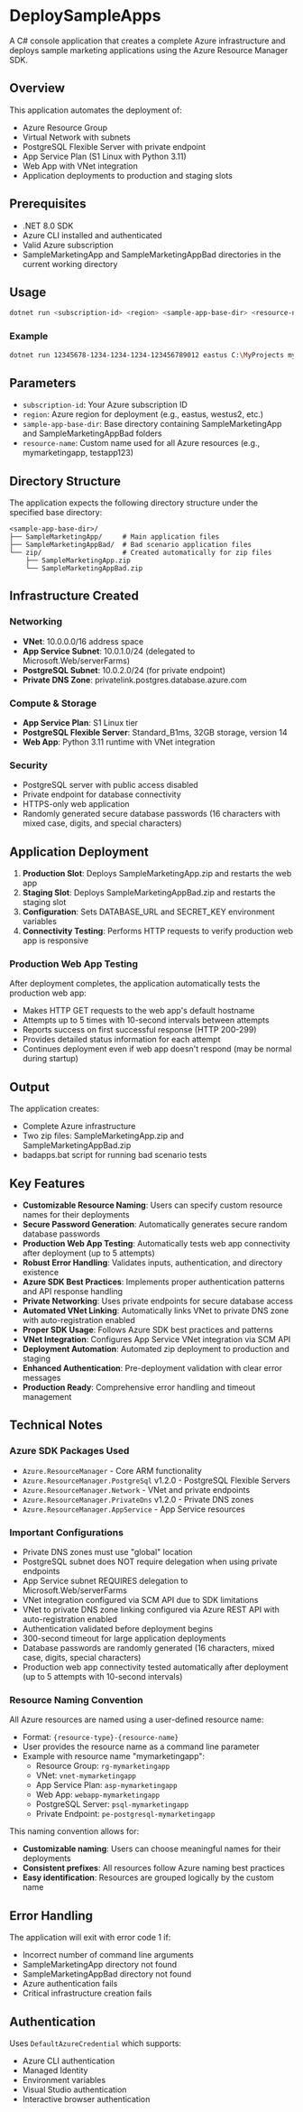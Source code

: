 # DeploySampleApps

A C# console application that creates a complete Azure infrastructure and deploys sample marketing applications using the Azure Resource Manager SDK.

## Overview

This application automates the deployment of:
- Azure Resource Group
- Virtual Network with subnets
- PostgreSQL Flexible Server with private endpoint
- App Service Plan (S1 Linux with Python 3.11)
- Web App with VNet integration
- Application deployments to production and staging slots

## Prerequisites

- .NET 8.0 SDK
- Azure CLI installed and authenticated
- Valid Azure subscription
- SampleMarketingApp and SampleMarketingAppBad directories in the current working directory

## Usage

```bash
dotnet run <subscription-id> <region> <sample-app-base-dir> <resource-name>
```

### Example
```bash
dotnet run 12345678-1234-1234-1234-123456789012 eastus C:\MyProjects mymarketingapp
```

## Parameters

- `subscription-id`: Your Azure subscription ID
- `region`: Azure region for deployment (e.g., eastus, westus2, etc.)
- `sample-app-base-dir`: Base directory containing SampleMarketingApp and SampleMarketingAppBad folders
- `resource-name`: Custom name used for all Azure resources (e.g., mymarketingapp, testapp123)

## Directory Structure

The application expects the following directory structure under the specified base directory:
```
<sample-app-base-dir>/
├── SampleMarketingApp/     # Main application files
├── SampleMarketingAppBad/  # Bad scenario application files
└── zip/                    # Created automatically for zip files
    ├── SampleMarketingApp.zip
    └── SampleMarketingAppBad.zip
```

## Infrastructure Created

### Networking
- **VNet**: 10.0.0.0/16 address space
- **App Service Subnet**: 10.0.1.0/24 (delegated to Microsoft.Web/serverFarms)
- **PostgreSQL Subnet**: 10.0.2.0/24 (for private endpoint)
- **Private DNS Zone**: privatelink.postgres.database.azure.com

### Compute & Storage
- **App Service Plan**: S1 Linux tier
- **PostgreSQL Flexible Server**: Standard_B1ms, 32GB storage, version 14
- **Web App**: Python 3.11 runtime with VNet integration

### Security
- PostgreSQL server with public access disabled
- Private endpoint for database connectivity
- HTTPS-only web application
- Randomly generated secure database passwords (16 characters with mixed case, digits, and special characters)

## Application Deployment

1. **Production Slot**: Deploys SampleMarketingApp.zip and restarts the web app
2. **Staging Slot**: Deploys SampleMarketingAppBad.zip and restarts the staging slot
3. **Configuration**: Sets DATABASE_URL and SECRET_KEY environment variables
4. **Connectivity Testing**: Performs HTTP requests to verify production web app is responsive

### Production Web App Testing
After deployment completes, the application automatically tests the production web app:
- Makes HTTP GET requests to the web app's default hostname
- Attempts up to 5 times with 10-second intervals between attempts
- Reports success on first successful response (HTTP 200-299)
- Provides detailed status information for each attempt
- Continues deployment even if web app doesn't respond (may be normal during startup)

## Output

The application creates:
- Complete Azure infrastructure
- Two zip files: SampleMarketingApp.zip and SampleMarketingAppBad.zip
- badapps.bat script for running bad scenario tests

## Key Features

- **Customizable Resource Naming**: Users can specify custom resource names for their deployments
- **Secure Password Generation**: Automatically generates secure random database passwords
- **Production Web App Testing**: Automatically tests web app connectivity after deployment (up to 5 attempts)
- **Robust Error Handling**: Validates inputs, authentication, and directory existence
- **Azure SDK Best Practices**: Implements proper authentication patterns and API response handling
- **Private Networking**: Uses private endpoints for secure database access
- **Automated VNet Linking**: Automatically links VNet to private DNS zone with auto-registration enabled
- **Proper SDK Usage**: Follows Azure SDK best practices and patterns
- **VNet Integration**: Configures App Service VNet integration via SCM API
- **Deployment Automation**: Automated zip deployment to production and staging
- **Enhanced Authentication**: Pre-deployment validation with clear error messages
- **Production Ready**: Comprehensive error handling and timeout management

## Technical Notes

### Azure SDK Packages Used
- `Azure.ResourceManager` - Core ARM functionality
- `Azure.ResourceManager.PostgreSql` v1.2.0 - PostgreSQL Flexible Servers
- `Azure.ResourceManager.Network` - VNet and private endpoints
- `Azure.ResourceManager.PrivateDns` v1.2.0 - Private DNS zones
- `Azure.ResourceManager.AppService` - App Service resources

### Important Configurations
- Private DNS zones must use "global" location
- PostgreSQL subnet does NOT require delegation when using private endpoints
- App Service subnet REQUIRES delegation to Microsoft.Web/serverFarms
- VNet integration configured via SCM API due to SDK limitations
- VNet to private DNS zone linking configured via Azure REST API with auto-registration enabled
- Authentication validated before deployment begins
- 300-second timeout for large application deployments
- Database passwords are randomly generated (16 characters, mixed case, digits, special characters)
- Production web app connectivity tested automatically after deployment (up to 5 attempts with 10-second intervals)

### Resource Naming Convention
All Azure resources are named using a user-defined resource name:
- Format: `{resource-type}-{resource-name}`
- User provides the resource name as a command line parameter
- Example with resource name "mymarketingapp":
  - Resource Group: `rg-mymarketingapp`
  - VNet: `vnet-mymarketingapp`
  - App Service Plan: `asp-mymarketingapp`
  - Web App: `webapp-mymarketingapp`
  - PostgreSQL Server: `psql-mymarketingapp`
  - Private Endpoint: `pe-postgresql-mymarketingapp`

This naming convention allows for:
- **Customizable naming**: Users can choose meaningful names for their deployments
- **Consistent prefixes**: All resources follow Azure naming best practices
- **Easy identification**: Resources are grouped logically by the custom name

## Error Handling

The application will exit with error code 1 if:
- Incorrect number of command line arguments
- SampleMarketingApp directory not found
- SampleMarketingAppBad directory not found
- Azure authentication fails
- Critical infrastructure creation fails

## Authentication

Uses `DefaultAzureCredential` which supports:
- Azure CLI authentication
- Managed Identity
- Environment variables
- Visual Studio authentication
- Interactive browser authentication
